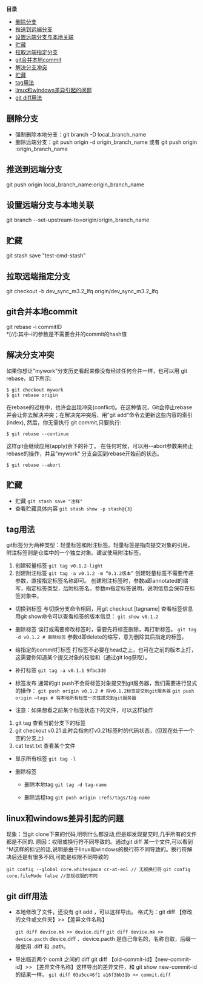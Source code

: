 **目录**

<!-- @import "[TOC]" {cmd="toc" depthFrom=1 depthTo=6 orderedList=false} -->

<!-- code_chunk_output -->

- [删除分支](#删除分支)
- [推送到远端分支](#推送到远端分支)
- [设置远端分支与本地关联](#设置远端分支与本地关联)
- [贮藏](#贮藏)
- [拉取远端指定分支](#拉取远端指定分支)
- [git合并本地commit](#git合并本地commit)
- [解决分支冲突](#解决分支冲突)
- [贮藏](#贮藏-1)
- [tag用法](#tag用法)
- [linux和windows差异引起的问题](#linux和windows差异引起的问题)
- [git diff用法](#git-diff用法)

<!-- /code_chunk_output -->


## 删除分支
- 强制删除本地分支：git branch -D local_branch_name
- 删除远端分支：git push origin -d origin_branch_name 或者 git push origin :origin_branch_name

## 推送到远端分支
git push origin local_branch_name:origin_branch_name

## 设置远端分支与本地关联
git branch --set-upstream-to=origin/origin_branch_name

## 贮藏
git stash save "test-cmd-stash"

## 拉取远端指定分支
 git checkout -b dev_sync_m3.2_lfq origin/dev_sync_m3.2_lfq 

## git合并本地commit
git rebase -i commitID  
*[//]:其中-i的参数是不需要合并的commit的hash值

## 解决分支冲突
如果你想让”mywork“分支历史看起来像没有经过任何合并一样，也可以用 git rebase，如下所示:
``` shell
$ git checkout mywork
$ git rebase origin
```
在rebase的过程中，也许会出现冲突(conflict)。在这种情况，Git会停止rebase并会让你去解决冲突；在解决完冲突后，用”git add“命令去更新这些内容的索引(index), 然后，你无需执行 git commit,只要执行:
```shell
$ git rebase --continue
```

这样git会继续应用(apply)余下的补丁。
在任何时候，可以用--abort参数来终止rebase的操作，并且”mywork“ 分支会回到rebase开始前的状态。
```shell
$ git rebase --abort
```
## 贮藏
- 贮藏 
    `git stash save "注释"`
- 查看贮藏具体内容
    `git stash show -p stash@{3}`

## tag用法
git标签分为两种类型：轻量标签和附注标签。轻量标签是指向提交对象的引用，附注标签则是仓库中的一个独立对象。建议使用附注标签。
1. 创建轻量标签
`git tag v0.1.2-light`
2. 创建附注标签
    `git tag -a v0.1.2 -m “0.1.2版本”`
创建轻量标签不需要传递参数，直接指定标签名称即可。
创建附注标签时，参数a即annotated的缩写，指定标签类型，后附标签名。参数m指定标签说明，说明信息会保存在标签对象中。

- 切换到标签
与切换分支命令相同，用git checkout [tagname]
查看标签信息
用git show命令可以查看标签的版本信息：
    `git show v0.1.2`

- 删除标签
误打或需要修改标签时，需要先将标签删除，再打新标签。
    `git tag -d v0.1.2 # 删除标签`
参数d即delete的缩写，意为删除其后指定的标签。

- 给指定的commit打标签
打标签不必要在head之上，也可在之前的版本上打，这需要你知道某个提交对象的校验和（通过git log获取）。

- 补打标签
    ` git tag -a v0.1.1 9fbc3d0 `

- 标签发布
通常的git push不会将标签对象提交到git服务器，我们需要进行显式的操作：
    `git push origin v0.1.2 # 将v0.1.2标签提交到git服务器`
    `git push origin –tags # 将本地所有标签一次性提交到git服务器`

- 注意：如果想看之前某个标签状态下的文件，可以这样操作
1. git tag  查看当前分支下的标签
2. git  checkout v0.21  此时会指向打v0.21标签时的代码状态，(但现在处于一个空的分支上)
3. cat  test.txt  查看某个文件

- 显示所有标签
    `git tag -l`

- 删除标签
    - 删除本地tag
    `git tag -d tag-name`

    - 删除远程tag
    `git push origin :refs/tags/tag-name`

## linux和windows差异引起的问题
现象：当git clone下来的代码,明明什么都没动,但是却发现提交时,几乎所有的文件都是不同的. 原因：权限或换行符不同导致的。通过git diff 某一个文件,可以看到^M这样的标记的话,说明是由于linux和windows的换行符不同导致的。换行符解决后还是有很多不同,可能是权限不同导致的

```git config --global core.whitespace cr-at-eol // 无视换行符```
```git config core.fileMode false //忽视权限的不同```

## git diff用法 
- 本地修改了文件，还没有 git add ，可以这样导出。
格式为：git diff 【修改的文件或文件夹】>>【差异文件名称】

    `git diff device.mk >> device.diff`
    `git diff device.mk >> device.pacth`
device.diff 、device.pacth 是自己命名的，名称自取，后缀一般使用 .diff 和 .path。

- 导出临近两个 comit 之间的 diff
git diff 【old-commit-id】【new-commit-id】>> 【差异文件名称】这样导出的差异文件，和 git show new-commit-id 的结果一样。
`git diff 03a5cc46f1 a16f3bb31b >> commit.diff`
